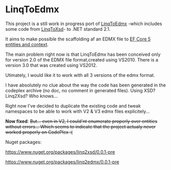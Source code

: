 # LinqToEdmx

This project is a still work in progress port of [LinqToEdmx](https://archive.codeplex.com/?p=linqtoedmx) -which includes some code from [LinqToXsd](https://archive.codeplex.com/?p=linqtoxsd)- to .NET standard 2.1.

It aims to make possible the scaffolding af an EDMX file to [EF Core 5 entities and context](https://github.com/ErikEJ/EFCorePowerTools/issues/551).

The main problem right now is that LinqToEdmx has been conceived only for version 2.0 of the EDMX file format,created using VS2010. There is a version 3.0 that was created using VS2012.

Utimately, I would like it to work with all 3 versions of the edmx format.

I have absolutely no clue about the way the code has been generated in the codeplex archive (no doc, no comment in generated files). Using XSD? Linq2Xsd? Who knows...

Right now I've decided to duplicate the existing code and tweak namespaces to be able to work with V2 & V3 edmx files explicitely...

**Now fixed**: <strike>But... even in V2, I could'nt enumerate properly over entities without errors... Which seems to indicate that the project actualy never worked properly on CodePlex :(</strike>

Nuget packages:

https://www.nuget.org/packages/linq2xsd/0.0.1-pre

https://www.nuget.org/packages/linq2edmx/0.0.1-pre

